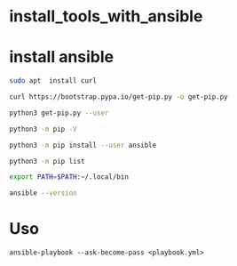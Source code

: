 # install_tools_with_ansible


# install ansible 

```bash
sudo apt  install curl

curl https://bootstrap.pypa.io/get-pip.py -o get-pip.py

python3 get-pip.py --user

python3 -m pip -V

python3 -m pip install --user ansible

python3 -m pip list

export PATH=$PATH:~/.local/bin

ansible --version

```

# Uso 


```ansible-playbook --ask-become-pass <playbook.yml>```
